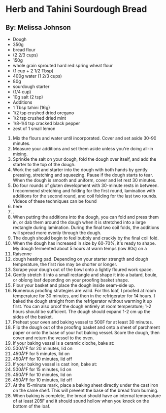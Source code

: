 # Herb and Tahini Sourdough Bread
## By: Melissa Johnson

* Dough
* 350g
* bread flour
* (2 2/3 cups)
* 150g
* whole grain sprouted hard red spring wheat flour
* (1 cup + 2 1/2 Tbsp)
* 400g water (1 2/3 cups)
* 80g
* sourdough starter
* (1/4 cup)
* 10g salt (2 tsp)
* Additions
* 1 Tbsp tahini (16g)
* 1/2 tsp crushed dried oregano
* 1/2 tsp crushed dried mint
* 1/8-1/4 tsp cracked black pepper
* zest of 1 small lemon

1. Mix the flours and water until incorporated. Cover and set aside 30-90 minutes.
2. Measure your additions and set them aside unless you're doing all-in mixing.
3. Sprinkle the salt on your dough, fold the dough over itself, and add the starter to the top of the dough.
4. Work the salt and starter into the dough with both hands by gently pressing, stretching and squeezing. Pause if the dough starts to tear. When the dough is smooth and uniform, cover and let rest 30 minutes.
5. Do four rounds of gluten development with 30-minute rests in between. I recommend stretching and folding for the first round, lamination with additions for the second round, and coil folding for the last two rounds. Videos of these techniques can be found
6. here
7. .
8. When putting the additions into the dough, you can fold and press them in, or dab them around the dough when it is stretched into a large rectangle during lamination. During the final two coil folds, the additions will spread more evenly through the dough.
9. The dough should begin to feel bubbly and crackly by the final coil fold.
10. When the dough has increased in size by 60-70%, it's ready to shape. My dough fermented about 5 hours at warm temps (low 80s) on a
11. Raisenne
12. dough heating pad. Depending on your starter strength and dough temperature, the first rise may be shorter or longer.
13. Scrape your dough out of the bowl onto a lightly floured work space.
14. Gently stretch it into a small rectangle and shape it into a batard, boule, or oblong loaf depending on your proofing basket shape.
15. Flour your basket and place the dough inside seam-side up.
16. Numerous proofing strategies are valid. For this loaf, I proofed at room temperature for 30 minutes, and then in the refrigerator for 14 hours. I baked the dough straight from the refrigerator without warming it up first. You can also proof the dough entirely at room temperature; 1-2 hours should be sufficient. The dough should expand 1-2 cm up the sides of the basket.
17. Preheat your oven and baking vessel to 500F for at least 30 minutes.
18. Flip the dough out of the proofing basket and onto a sheet of parchment paper or onto the base of your hot baking vessel. Score the dough, then cover and return the vessel to the oven.
19. If your baking vessel is a ceramic cloche, bake at:
20. 500Â°F for 20 minutes, lid on
21. 450Â°F for 5 minutes, lid on
22. 450Â°F for 10 minutes, lid off
23. If your baking vessel is cast iron, bake at:
24. 500Â°F for 15 minutes, lid on
25. 450Â°F for 10 minutes, lid on
26. 450Â°F for 10 minutes, lid off
27. At the 15-minute mark, place a baking sheet directly under the cast iron on the same shelf. This will prevent the base of the bread from burning.
28. When baking is complete, the bread should have an internal temperature of at least 205F and it should sound hollow when you knock on the bottom of the loaf.
